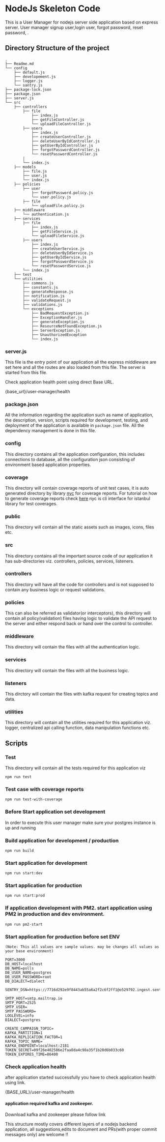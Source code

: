 # NodeJs Skeleton Code

This is a User Manager for nodejs server side application based on express server. User manager signup user,login user, forgot password, reset password, .

## Directory Structure of the project

```
.
├── Readme.md
└── config
    ├── default.js
    ├── developement.js
    ├── logger.js
    └── santry.js
├── package-lock.json
├── package.json
├── server.js
└── src
    ├── controllers
        ├── file
            ├── index.js
            ├── getFileController.js
            └── uploadFileController.js
        ├── users
            ├── index.js
            ├── createUserController.js
            ├── deleteUserByIdController.js
            ├── getUserByIdController.js
            ├── forgotPasswordController.js
            └── resetPasswordController.js
        |
        └── index.js
    ├── models
        ├── file.js
        ├── user.js
        └── index.js
    ├── policies
        ├── user
            ├── forgotPassword.policy.js
            └── user.policy.js
        ├── file
            └── uploadFile.policy.js
    ├── middleware
        └── authentication.js
    ├── services
        ├── file
            ├── index.js
            ├── getFileService.js
            └── uploadFileService.js
        ├── users
            ├── index.js
            ├── createUserService.js
            ├── deleteUserByIdService.js
            ├── getUserByIdService.js
            ├── forgotPasswordService.js
            └── resetPasswordService.js
        └── index.js
    ├── test
    └── utilities
        ├── commons.js
        ├── constants.js
        ├── generateResponse.js
        ├── notification.js
        ├── validateRequest.js
        ├── validations.js
        └── exceptions
            ├── BadRequestException.js
            ├── ExceptionHandler.js
            ├── generateException.js
            ├── ResourceNotFoundException.js
            ├── ServerException.js
            ├── UnauthorizedException
            └── index.js
```

### server.js

This file is the entry point of our application all the express middleware are set here and all the routes are also loaded from this file. The server is started from this file.

Check application health point using direct Base URL.

{base_url}/user-manager/health

### package.json

All the information regarding the application such as name of application, the description, version, scripts required for development, testing, and deployment of the application is available in `package.json` file. All the dependency management is done in this file.

### config

This directory contains all the application configuration, this includes connections to database, all the configuration json consisting of environment based application properties.

### coverage

This directory will contain coverage reports of unit test cases, it is auto generated directory by library [nyc](https://www.npmjs.com/package/nyc) for coverage reports. For tutorial on how to generate coverage reports check [here](https://istanbul.js.org/docs/tutorials/) nyc is cli interface for istanbul library for test coverages.

### public

This directory will contain all the static assets such as images, icons, files etc.

### src

This directory contains all the important source code of our application it has sub-directories viz. controllers, policies, services, listeners.

### controllers

This directory will have all the code for controllers and is not supposed to contain any business logic or request validations.

### policies

This can also be referred as validator(or interceptors), this directory will contain all policy(validation) files having logic to validate the API request to the server and either respond back or hand over the control to controller.

### middleware

This directory will contain the files with all the authentication logic.

### services

This directory will contain the files with all the business logic.

### listeners

This dirctory will contain the files with kafka request for creating topics and data.

### utilities

This directory will contain all the utilities required for this application viz. logger, centralized api calling function, data manipulation functions etc.

## Scripts

### Test

This directory will contain all the tests required for this application viz

```
npm run test
```

### Test case with coverage reports

```
npm run test-with-coverage
```

### Before Start application set development

In order to execute this user manager make sure your postgres instance is up and running

### Build application for development / production

```
npm run build
```

### Start application for development

```
npm run start:dev
```

### Start application for production

```
npm run start:prod
```

### If application development with PM2. start application using PM2 in production and dev environment.

```
npm run pm2-start
```

### Start application for production before set ENV

```
(Note: This all values are sample values. may be changes all values as your base environment)

PORT=3000
DB_HOST=localhost
DB_NAME=polls
DB_USER_NAME=postgres
DB_USER_PASSWORD=root
DB_DIALECT=dialect

SENTRY_DSN=https://7716d292e9f8443ab55a6a2f2c6f2ff1@o529792.ingest.sentry.io/5648679

SMTP_HOST=smtp.mailtrap.io
SMTP_PORT=2525
SMTP_USER=
SMTP_PASSWORD=
LOGLEVEL=info
DIALECT=postgres

CREATE_CAMPAIGN_TOPIC=
KAFKA_PARTITION=1
KAFKA_REPLICATION_FACTOR=1
KAFKA_TOPIC_NAME=
KAFKA_ENDPOINT=localhost:2181
TOKEN_SECRET=09f26e402586e2faa8da4c98a35f1b20d6b033c60
TOKEN_EXPIRES_TIME=86400
```

### Check application health

after application started successfully you have to check application health using link.

{BASE_URL}/user-manager/health

#### application required kafka and zookeeper.

Download kafka and zookeeper please follow link

This structure mostly covers different layers of a nodejs backend application, all suggestions,edits to document and PRs(with proper commit messages only) are welcome !!
